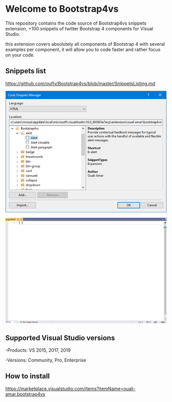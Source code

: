 # Welcome to Bootstrap4vs
This repository contains the code source of Bootstrap4vs snippets extension, +100 snippets of twitter Bootstrap 4 components for Visual Studio.

this extension covers absolutely all components of Bootstrap 4 with several examples per component, it will allow you to code faster and rather focus on your code.

## Snippets list
https://github.com/oufly/Bootstrap4vs/blob/master/SnippetsListing.md

![Preview](https://github.com/oufly/Bootstrap4vs/raw/master/Bootstrap4vs/preview.png)

![Demo](https://github.com/oufly/Bootstrap4vs/blob/master/Demo.gif)

## Supported Visual Studio versions

 -Products: VS 2015, 2017, 2019
 
 -Versions: Community, Pro, Enterprise
  
## How to install
https://marketplace.visualstudio.com/items?itemName=ouali-amar.bootstrap4vs
